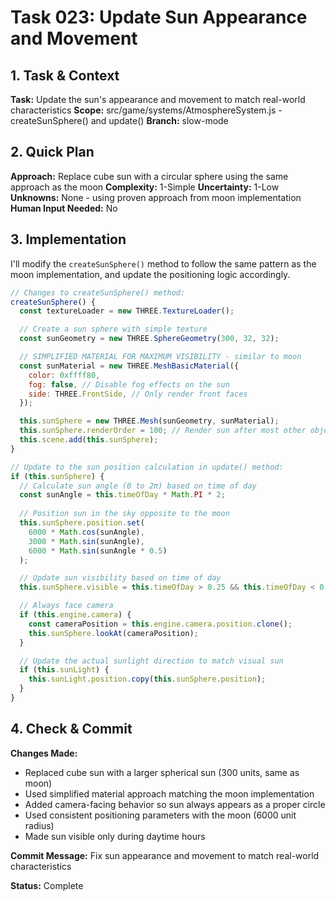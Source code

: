 # Task 023: Update Sun Appearance and Movement

## 1. Task & Context
**Task:** Update the sun's appearance and movement to match real-world characteristics
**Scope:** src/game/systems/AtmosphereSystem.js - createSunSphere() and update()
**Branch:** slow-mode

## 2. Quick Plan
**Approach:** Replace cube sun with a circular sphere using the same approach as the moon
**Complexity:** 1-Simple
**Uncertainty:** 1-Low
**Unknowns:** None - using proven approach from moon implementation
**Human Input Needed:** No

## 3. Implementation
I'll modify the `createSunSphere()` method to follow the same pattern as the moon implementation, and update the positioning logic accordingly.

```javascript
// Changes to createSunSphere() method:
createSunSphere() {
  const textureLoader = new THREE.TextureLoader();

  // Create a sun sphere with simple texture
  const sunGeometry = new THREE.SphereGeometry(300, 32, 32);

  // SIMPLIFIED MATERIAL FOR MAXIMUM VISIBILITY - similar to moon
  const sunMaterial = new THREE.MeshBasicMaterial({
    color: 0xffff80,
    fog: false, // Disable fog effects on the sun
    side: THREE.FrontSide, // Only render front faces
  });

  this.sunSphere = new THREE.Mesh(sunGeometry, sunMaterial);
  this.sunSphere.renderOrder = 100; // Render sun after most other objects
  this.scene.add(this.sunSphere);
}

// Update to the sun position calculation in update() method:
if (this.sunSphere) {
  // Calculate sun angle (0 to 2π) based on time of day
  const sunAngle = this.timeOfDay * Math.PI * 2;
  
  // Position sun in the sky opposite to the moon
  this.sunSphere.position.set(
    6000 * Math.cos(sunAngle),
    3000 * Math.sin(sunAngle),
    6000 * Math.sin(sunAngle * 0.5)
  );

  // Update sun visibility based on time of day
  this.sunSphere.visible = this.timeOfDay > 0.25 && this.timeOfDay < 0.75;

  // Always face camera
  if (this.engine.camera) {
    const cameraPosition = this.engine.camera.position.clone();
    this.sunSphere.lookAt(cameraPosition);
  }

  // Update the actual sunlight direction to match visual sun
  if (this.sunLight) {
    this.sunLight.position.copy(this.sunSphere.position);
  }
}
```

## 4. Check & Commit
**Changes Made:**
- Replaced cube sun with a larger spherical sun (300 units, same as moon)
- Used simplified material approach matching the moon implementation
- Added camera-facing behavior so sun always appears as a proper circle
- Used consistent positioning parameters with the moon (6000 unit radius)
- Made sun visible only during daytime hours

**Commit Message:** Fix sun appearance and movement to match real-world characteristics

**Status:** Complete

